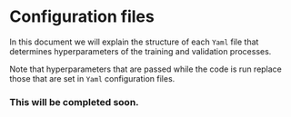 # Configuration files
In this document we will explain the structure of each `Yaml` file that determines hyperparameters of the training and validation processes.
 
Note that hyperparameters that are passed while the code is run replace those that are set in `Yaml` configuration files.
 
### This will be completed soon.

